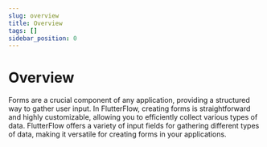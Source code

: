 ```yaml
---
slug: overview
title: Overview
tags: []
sidebar_position: 0
---
```



# Overview 
Forms are a crucial component of any application, providing a structured way to gather user input. In FlutterFlow, creating forms is straightforward and highly customizable, allowing you to efficiently collect various types of data. FlutterFlow offers a variety of input fields for gathering different types of data, making it versatile for creating forms in your applications.